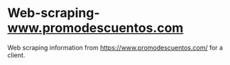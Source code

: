 # Web-scraping-www.promodescuentos.com
Web scraping information from https://www.promodescuentos.com/ for a client.
